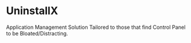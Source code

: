 # UninstallX
Application Management Solution Tailored to those that find Control Panel to be Bloated/Distracting.
